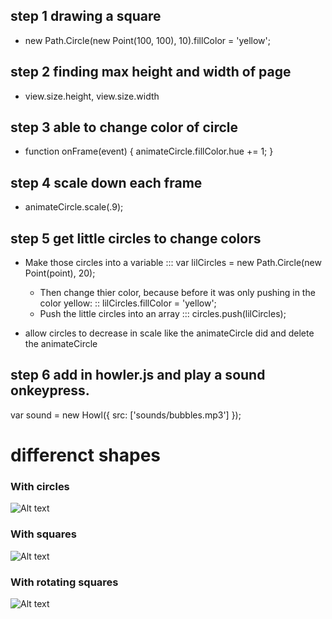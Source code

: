 ## step 1 drawing a square
- new Path.Circle(new Point(100, 100), 10).fillColor = 'yellow';
## step 2 finding max height and width of page
- view.size.height, view.size.width
## step 3 able to change color of circle 
- function onFrame(event) {
            animateCircle.fillColor.hue += 1;
        }
## step 4 scale down each frame
- animateCircle.scale(.9);
## step 5 get little circles to change colors
- Make those circles into a variable ::: var lilCircles = new Path.Circle(new Point(point), 20);
    - Then change thier color, because before it was only pushing in the color yellow: :: lilCircles.fillColor = 'yellow';
    - Push the little circles into an array ::: circles.push(lilCircles);

- allow circles to decrease in scale like the animateCircle did and delete the animateCircle 
## step 6 add in howler.js and play a sound onkeypress.
var sound = new Howl({
        src: ['sounds/bubbles.mp3']
      });
# differenct shapes
### With circles
![Alt text](http://g.recordit.co/GvW15betvn.gif)
### With squares
![Alt text](http://g.recordit.co/Ya8qdPqDEN.gif)
### With rotating squares
![Alt text](http://g.recordit.co/Adbp2mcyCF.gif)